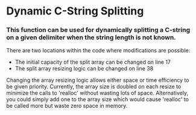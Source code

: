 # Dynamic C-String Splitting
### This function can be used for dynamically splitting a C-string on a given delimiter when the string length is not known.
There are two locations within the code where modifications are possible:
+ The initial capacity of the split array can be changed on line 17
+ The split array resizing logic can be changed on line 38

Changing the array resizing logic allows either space or time efficiency to be given priority.
Currently, the array size is doubled on each resize to minimize the calls to 'realloc' without wasting lots of space.
Alternatively, you could simply add one to the array size which would cause 'realloc' to be called more but waste zero space in memory.
